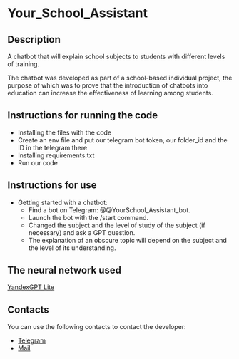 # Your_School_Assistant

## Description

A chatbot that will explain school subjects to students with different levels of training.

The chatbot was developed as part of a school-based individual project, the purpose of which was to prove that the introduction of chatbots into education can increase the effectiveness of learning among students.

## Instructions for running the code
- Installing the files with the code
- Create an env file and put our telegram bot token, our folder_id and the ID in the telegram there
- Installing requirements.txt
- Run our code

## Instructions for use
- Getting started with a chatbot:
  - Find a bot on Telegram: @@YourSchool_Assistant_bot.
  - Launch the bot with the /start command.
  - Changed the subject and the level of study of the subject (if necessary) and ask a GPT question.
  - The explanation of an obscure topic will depend on the subject and the level of its understanding.


## The neural network used
[YandexGPT Lite](https://cloud.yandex.com/en/docs/yandexgpt/concepts/models)


## Contacts
You can use the following contacts to contact the developer:

- [Telegram](t.me/violettaklu)
- [Mail](violeklyukina@yandex.ru)